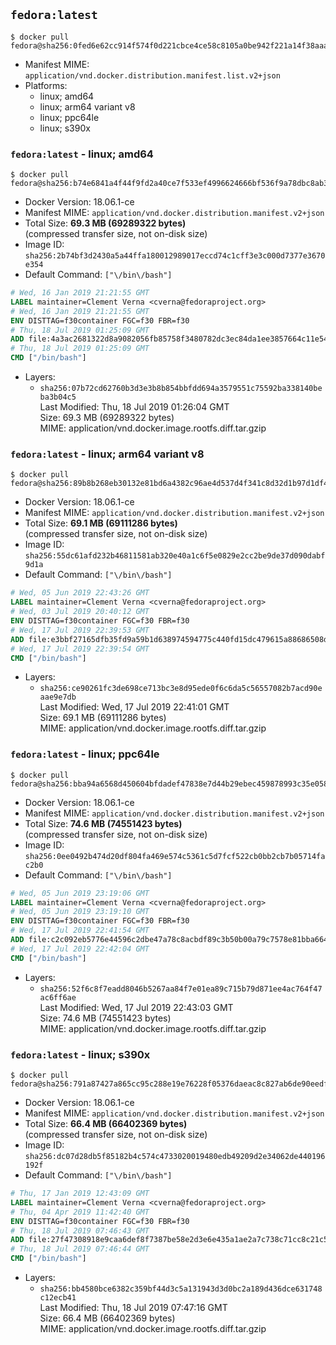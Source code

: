 ## `fedora:latest`

```console
$ docker pull fedora@sha256:0fed6e62cc914f574f0d221cbce4ce58c8105a0be942f221a14f38aaa75fac6f
```

-	Manifest MIME: `application/vnd.docker.distribution.manifest.list.v2+json`
-	Platforms:
	-	linux; amd64
	-	linux; arm64 variant v8
	-	linux; ppc64le
	-	linux; s390x

### `fedora:latest` - linux; amd64

```console
$ docker pull fedora@sha256:b74e6841a4f44f9fd2a40ce7f533ef4996624666bf536f9a78dbc8ab30fd91b9
```

-	Docker Version: 18.06.1-ce
-	Manifest MIME: `application/vnd.docker.distribution.manifest.v2+json`
-	Total Size: **69.3 MB (69289322 bytes)**  
	(compressed transfer size, not on-disk size)
-	Image ID: `sha256:2b74bf3d2430a5a44ffa180012989017eccd74c1cff3e3c000d7377e3670e354`
-	Default Command: `["\/bin\/bash"]`

```dockerfile
# Wed, 16 Jan 2019 21:21:55 GMT
LABEL maintainer=Clement Verna <cverna@fedoraproject.org>
# Wed, 16 Jan 2019 21:21:55 GMT
ENV DISTTAG=f30container FGC=f30 FBR=f30
# Thu, 18 Jul 2019 01:25:09 GMT
ADD file:4a3ac2681322d8a9082056fb85758f3480782dc3ec84da1ee3857664c11e546d in / 
# Thu, 18 Jul 2019 01:25:09 GMT
CMD ["/bin/bash"]
```

-	Layers:
	-	`sha256:07b72cd62760b3d3e3b8b854bbfdd694a3579551c75592ba338140beba3b04c5`  
		Last Modified: Thu, 18 Jul 2019 01:26:04 GMT  
		Size: 69.3 MB (69289322 bytes)  
		MIME: application/vnd.docker.image.rootfs.diff.tar.gzip

### `fedora:latest` - linux; arm64 variant v8

```console
$ docker pull fedora@sha256:89b8b268eb30132e81bd6a4382c96ae4d537d4f341c8d32d1b97d1df478b7104
```

-	Docker Version: 18.06.1-ce
-	Manifest MIME: `application/vnd.docker.distribution.manifest.v2+json`
-	Total Size: **69.1 MB (69111286 bytes)**  
	(compressed transfer size, not on-disk size)
-	Image ID: `sha256:55dc61afd232b46811581ab320e40a1c6f5e0829e2cc2be9de37d090dabf9d1a`
-	Default Command: `["\/bin\/bash"]`

```dockerfile
# Wed, 05 Jun 2019 22:43:26 GMT
LABEL maintainer=Clement Verna <cverna@fedoraproject.org>
# Wed, 03 Jul 2019 20:40:12 GMT
ENV DISTTAG=f30container FGC=f30 FBR=f30
# Wed, 17 Jul 2019 22:39:53 GMT
ADD file:e3bbf27165dfb35fd9a59b1d638974594775c440fd15dc479615a88686508d0d in / 
# Wed, 17 Jul 2019 22:39:54 GMT
CMD ["/bin/bash"]
```

-	Layers:
	-	`sha256:ce90261fc3de698ce713bc3e8d95ede0f6c6da5c56557082b7acd90eaae9e7db`  
		Last Modified: Wed, 17 Jul 2019 22:41:01 GMT  
		Size: 69.1 MB (69111286 bytes)  
		MIME: application/vnd.docker.image.rootfs.diff.tar.gzip

### `fedora:latest` - linux; ppc64le

```console
$ docker pull fedora@sha256:bba94a6568d450604bfdadef47838e7d44b29ebec459878993c35e058bef0d81
```

-	Docker Version: 18.06.1-ce
-	Manifest MIME: `application/vnd.docker.distribution.manifest.v2+json`
-	Total Size: **74.6 MB (74551423 bytes)**  
	(compressed transfer size, not on-disk size)
-	Image ID: `sha256:0ee0492b474d20df804fa469e574c5361c5d7fcf522cb0bb2cb7b05714fac2b0`
-	Default Command: `["\/bin\/bash"]`

```dockerfile
# Wed, 05 Jun 2019 23:19:06 GMT
LABEL maintainer=Clement Verna <cverna@fedoraproject.org>
# Wed, 05 Jun 2019 23:19:10 GMT
ENV DISTTAG=f30container FGC=f30 FBR=f30
# Wed, 17 Jul 2019 22:41:54 GMT
ADD file:c2c092eb5776e44596c2dbe47a78c8acbdf89c3b50b00a79c7578e81bba66498 in / 
# Wed, 17 Jul 2019 22:42:04 GMT
CMD ["/bin/bash"]
```

-	Layers:
	-	`sha256:52f6c8f7eadd8046b5267aa84f7e01ea89c715b79d871ee4ac764f47ac6ff6ae`  
		Last Modified: Wed, 17 Jul 2019 22:43:03 GMT  
		Size: 74.6 MB (74551423 bytes)  
		MIME: application/vnd.docker.image.rootfs.diff.tar.gzip

### `fedora:latest` - linux; s390x

```console
$ docker pull fedora@sha256:791a87427a865cc95c288e19e76228f05376daeac8c827ab6de90eedf75d208c
```

-	Docker Version: 18.06.1-ce
-	Manifest MIME: `application/vnd.docker.distribution.manifest.v2+json`
-	Total Size: **66.4 MB (66402369 bytes)**  
	(compressed transfer size, not on-disk size)
-	Image ID: `sha256:dc07d28db5f85182b4c574c4733020019480edb49209d2e34062de440196192f`
-	Default Command: `["\/bin\/bash"]`

```dockerfile
# Thu, 17 Jan 2019 12:43:09 GMT
LABEL maintainer=Clement Verna <cverna@fedoraproject.org>
# Thu, 04 Apr 2019 11:42:40 GMT
ENV DISTTAG=f30container FGC=f30 FBR=f30
# Thu, 18 Jul 2019 07:46:43 GMT
ADD file:27f47308918e9caa6def8f7387be58e2d3e6e435a1ae2a7c738c71cc8c21c5b8 in / 
# Thu, 18 Jul 2019 07:46:44 GMT
CMD ["/bin/bash"]
```

-	Layers:
	-	`sha256:bb4580bce6382c359bf44d3c5a131943d3d0bc2a189d436dce631748c12ecb41`  
		Last Modified: Thu, 18 Jul 2019 07:47:16 GMT  
		Size: 66.4 MB (66402369 bytes)  
		MIME: application/vnd.docker.image.rootfs.diff.tar.gzip
